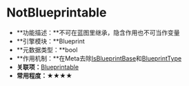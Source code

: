 # NotBlueprintable

- **功能描述：**不可在蓝图里继承，隐含作用也不可当作变量
- **引擎模块：**Blueprint
- **元数据类型：**bool
- **作用机制：**在Meta去除[IsBlueprintBase](../../../Meta/Blueprint/IsBlueprintBase.md)和[BlueprintType](../../../Meta/Blueprint/BlueprintType.md)
- **关联项：**[Blueprintable](Blueprintable/Blueprintable.md)
- **常用程度：★★★★**

